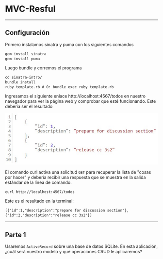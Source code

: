 # MVC-Resful
***
## Configuración
Primero instalamos sinatra y puma con los siguientes comandos
```Shell
gem install sinatra
gem install puma
```
Luego bundle y corremos el programa
```
cd sinatra-intro/
bundle install
ruby template.rb # O: bundle exec ruby template.rb
```
Ingresamos el siguiente enlace http://localhost:4567/todos en nuestro navegador para ver la página web y comprobar que esté funcionando. Este debería ser el resultado

![web](Imagenes/web.jpg)

El comando curl activa una solicitud `GET` para recuperar la lista de "cosas por hacer" y debería recibir una respuesta que se muestra en la salida estándar de la línea de comando.
```Shell
curl http://localhost:4567/todos
```
Este es el resultado en la terminal:
```Shell
[{"id":1,"description":"prepare for discussion section"},{"id":2,"description":"release cc 3s2"}]
```
***
## Parte 1
Usaremos `ActiveRecord` sobre una base de datos SQLite. En esta aplicación, ¿cuál será nuestro modelo y qué operaciones CRUD le aplicaremos?